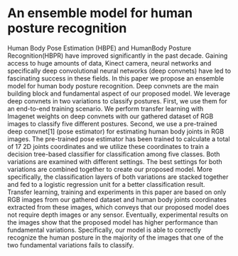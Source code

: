 # An ensemble model for human posture recognition
Human Body Pose Estimation (HBPE) and HumanBody Posture Recognition(HBPR) have improved significantly in the past decade. Gaining access to huge amounts of data, Kinect camera, neural networks and specifically deep convolutional neural networks (deep convnets) have led to fascinating success in these fields. In this paper we propose an ensemble model for human body posture recognition. Deep convnets are the main building block and fundamental aspect of our proposed model. We leverage deep convnets in two variations to classify postures. First, we use them for an end-to-end training scenario. We perform transfer learning with Imagenet weights on deep convnets with our gathered dataset of RGB images to classify five different postures. Second, we use a pre-trained deep convnet[1] (pose estimator) for estimating human body joints in RGB images. The pre-trained pose estimator has been trained to calculate a total of 17 2D joints coordinates and we utilize these coordinates to train a decision tree-based classifier for classification among five classes. Both variations are examined with different settings. The best settings for both variations are combined together to create our proposed model. More specifically, the classification layers of both variations are stacked together and fed to a logistic regression unit for a better classification result. Transfer learning, training and experiments in this paper are based on only RGB images from our gathered dataset and human body joints coordinates extracted from these images, which conveys that our proposed model does not require depth images or any sensor. Eventually, experimental results on the images show that the proposed model has higher performance than fundamental variations. Specifically, our model is able to correctly recognize the human posture in the majority of the images that one of the two fundamental variations fails to classify.

